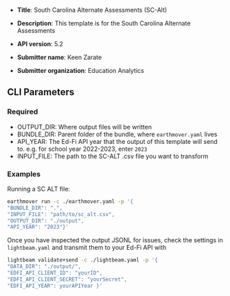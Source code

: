 * **Title**: South Carolina Alternate Assessments (SC-Alt)
* **Description**: This template is for the South Carolina Alternate Assessments

* **API version**: 5.2
* **Submitter name**: Keen Zarate
* **Submitter organization**: Education Analytics


## CLI Parameters

### Required
- OUTPUT_DIR: Where output files will be written
- BUNDLE_DIR: Parent folder of the bundle, where `earthmover.yaml` lives
- API_YEAR: The Ed-Fi API year that the output of this template will send to. e.g. for school year 2022-2023, enter `2023`
- INPUT_FILE: The path to the SC-ALT .csv file you want to transform


### Examples
Running a SC ALT file:
```bash
earthmover run -c ./earthmover.yaml -p '{
"BUNDLE_DIR": ".",
"INPUT_FILE": "path/to/sc_alt.csv",
"OUTPUT_DIR": "./output",
"API_YEAR": "2023"}'
```


Once you have inspected the output JSONL for issues, check the settings in `lightbeam.yaml` and transmit them to your Ed-Fi API with
```bash
lightbeam validate+send -c ./lightbeam.yaml -p '{
"DATA_DIR": "./output/",
"EDFI_API_CLIENT_ID": "yourID",
"EDFI_API_CLIENT_SECRET": "yourSecret",
"EDFI_API_YEAR": yourAPIYear }'
```
